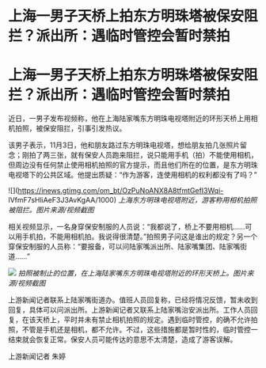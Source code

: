 # 上海一男子天桥上拍东方明珠塔被保安阻拦？派出所：遇临时管控会暂时禁拍

# 上海一男子天桥上拍东方明珠塔被保安阻拦？派出所：遇临时管控会暂时禁拍

近日，一男子发布视频称，他在上海陆家嘴东方明珠电视塔附近的环形天桥上用相机拍照，被保安阻拦，引事引发热议。

该男子表示，11月3日，他和朋友路过东方明珠电视塔，想给朋友拍几张照片留念；刚拍了两三张，就有保安人员跑来阻拦，说只能用手机（拍）不能使用相机，但周边没有任何禁止使用相机拍照的官方提示，而且他们所在的位置，是东方明珠电视塔下的公共区域。他提出质疑：“作为游客，连使用相机的权利都没有了吗？”

![](https://inews.gtimg.com/om_bt/OzPuNoANX8A8tfmtGefI3Wqi-
lVfmF7sHliAeF3J3AvKgAA/1000) _上海东方明珠电视塔附近，游客称用相机拍照被阻拦。图片来源/视频截图_

相关视频显示，一名身穿保安制服的人员说：“我都说了，桥上不要用相机……可以用手机拍，不能用相机拍。我说得很清楚。”拍照男子问这是谁出的规定？另一个穿保安制服的人员称：“要报备，可以问陆家嘴派出所、陆家嘴集团、陆家嘴街道……”

![](https://inews.gtimg.com/om_bt/ODmhhLFE3oKD3SRa3OFPM-0hthLsSdNEmDKJeLDktbh04AA/1000)
_拍照被制止的位置，在上海陆家嘴东方明珠电视塔附近的环形天桥上。图片来源/视频截图_

上游新闻记者联系上陆家嘴街道办。值班人员回复称，已经将情况反馈，暂未收到回复，具体可以问派出所。上游新闻记者又联系上陆家嘴治安派出所。工作人员回复，在该天桥上，平时并未有禁止相机拍照的规定。遇到临时管控，的确不允许拍照，不管是手机还是相机，都不允许。不过，这些措施都是暂时性的，临时管控一结束就会恢复正常。保安人员可能传达的意思不太清楚，造成了游客误解。

上游新闻记者 朱婷

